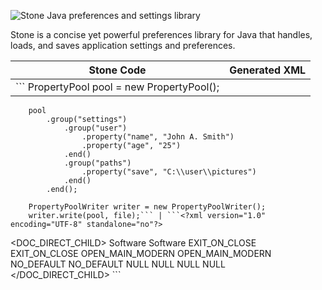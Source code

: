 ![Stone Java preferences and settings library](http://i.imgur.com/lozt4ce.png)

Stone is a concise yet powerful preferences library for Java that handles, loads, and saves application settings and preferences.

| Stone Code | Generated XML |
|------------|---------------|
|```		PropertyPool pool = new PropertyPool();
		
		pool
			.group("settings")
				.group("user")
					.property("name", "John A. Smith")
					.property("age", "25")
				.end()
				.group("paths")
					.property("save", "C:\\user\\pictures")
				.end()
			.end();
		
		PropertyPoolWriter writer = new PropertyPoolWriter();
		writer.write(pool, file);``` | ```<?xml version="1.0" encoding="UTF-8" standalone="no"?>
<DOC_DIRECT_CHILD>
    <parent>
        <software>
            <Name>
                <current>Software</current>
                <default>Software</default>
            </Name>
            <behavior>
                <Close>
                    <current>EXIT_ON_CLOSE</current>
                    <default>EXIT_ON_CLOSE</default>
                </Close>
                <Open>
                    <current>OPEN_MAIN_MODERN</current>
                    <default>OPEN_MAIN_MODERN</default>
                </Open>
            </behavior>
            <paths>
                <SaveLocation>
                    <current>NO_DEFAULT</current>
                    <default>NO_DEFAULT</default>
                </SaveLocation>
            </paths>
        </software>
        <user>
            <info>
                <Name>
                    <current>NULL</current>
                    <default>NULL</default>
                </Name>
                <Age>
                    <current>NULL</current>
                    <default>NULL</default>
                </Age>
            </info>
        </user>
    </parent>
</DOC_DIRECT_CHILD>
		```